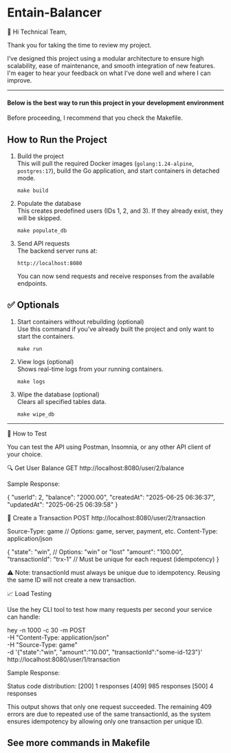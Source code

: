 # Entain-Balancer

👋 Hi Technical Team,

Thank you for taking the time to review my project.

I’ve designed this project using a modular architecture to ensure high scalability, ease of maintenance, and smooth integration of new features. I'm eager to hear your feedback on what I've done well and where I can improve.

---

#### Below is the best way to run this project in your development environment

Before proceeding, I recommend that you check the Makefile.

## How to Run the Project

1. Build the project  
   This will pull the required Docker images (`golang:1.24-alpine`, `postgres:17`), build the Go application, and start containers in detached mode.

   ``make build``

2. Populate the database  
   This creates predefined users (IDs 1, 2, and 3). If they already exist, they will be skipped.

   ``make populate_db``


3. Send API requests  
   The backend server runs at:

   ``http://localhost:8080``

   You can now send requests and receive responses from the available endpoints.

## ✅ Optionals

1. Start containers without rebuilding (optional)  
   Use this command if you’ve already built the project and only want to start the containers.

   ``make run``

2. View logs (optional)  
   Shows real-time logs from your running containers.

   ``make logs``

3. Wipe the database (optional)  
   Clears all specified tables data.

   ``make wipe_db``

---

🧪 How to Test

You can test the API using Postman, Insomnia, or any other API client of your choice.

🔍 Get User Balance
GET http://localhost:8080/user/2/balance

Sample Response:

{
  "userId": 2,
  "balance": "2000.00",
  "createdAt": "2025-06-25 06:36:37",
  "updatedAt": "2025-06-25 06:39:58"
}

💸 Create a Transaction
POST http://localhost:8080/user/2/transaction

Source-Type: game  // Options: game, server, payment, etc.
Content-Type: application/json

{
  "state": "win",         // Options: "win" or "lost"
  "amount": "100.00",
  "transactionId": "trx-1"  // Must be unique for each request (idempotency)
}

⚠️ Note: transactionId must always be unique due to idempotency. Reusing the same ID will not create a new transaction.

📈 Load Testing

Use the hey CLI tool to test how many requests per second your service can handle:

hey -n 1000 -c 30 -m POST \
  -H "Content-Type: application/json" \
  -H "Source-Type: game" \
  -d '{"state":"win", "amount":"10.00", "transactionId":"some-id-123"}' \
  http://localhost:8080/user/1/transaction

Sample Response:

Status code distribution:
  [200] 1 responses
  [409] 985 responses
  [500] 4 responses

This output shows that only one request succeeded. The remaining 409 errors are due to repeated use of the same transactionId, as the system ensures idempotency by allowing only one transaction per unique ID.



## See more commands in Makefile 

